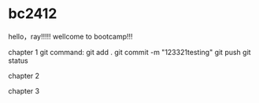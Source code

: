 # bc2412
hello，ray!!!!!
wellcome to bootcamp!!!

chapter 1 
git command:
git add .
git commit -m "123321testing"
git push
git status


chapter 2

chapter 3
